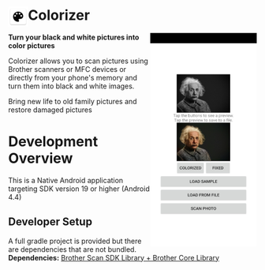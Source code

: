 # Colorizer <img align="left" src="./app/src/main/res/drawable-xxxhdpi/ic_launcher.png" data-canonical-src="./app/src/main/res/drawable-xxxhdpi/ic_launcher.png" width="40" height="40"/>

<img align="right" src="./screenshots/default_image.jpg" data-canonical-src="./screenshots/default_image.jpg" width="216" height="432"/>

**Turn your black and white pictures into color pictures**

Colorizer allows you to scan pictures using Brother scanners or MFC devices or directly from your phone's memory and turn them into black and white images.

Bring new life to old family pictures and restore damaged pictures

# Development Overview

This is a Native Android application targeting SDK version 19 or higher (Android 4.4)

## Developer Setup

A full gradle project is provided but there are dependencies that are not bundled.
**Dependencies:** [Brother Scan SDK Library + Brother Core Library](https://developerprogram.brother-usa.com/sdk-download)
